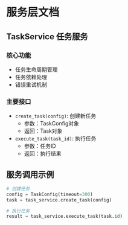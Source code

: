 # 服务层文档

## TaskService 任务服务

### 核心功能
- 任务生命周期管理
- 任务依赖处理
- 错误重试机制

### 主要接口
- `create_task(config)`: 创建新任务
  - 参数：TaskConfig对象
  - 返回：Task对象
- `execute_task(task_id)`: 执行任务
  - 参数：任务ID
  - 返回：执行结果

## 服务调用示例
```python
# 创建任务
config = TaskConfig(timeout=300)
task = task_service.create_task(config)

# 执行任务
result = task_service.execute_task(task.id)